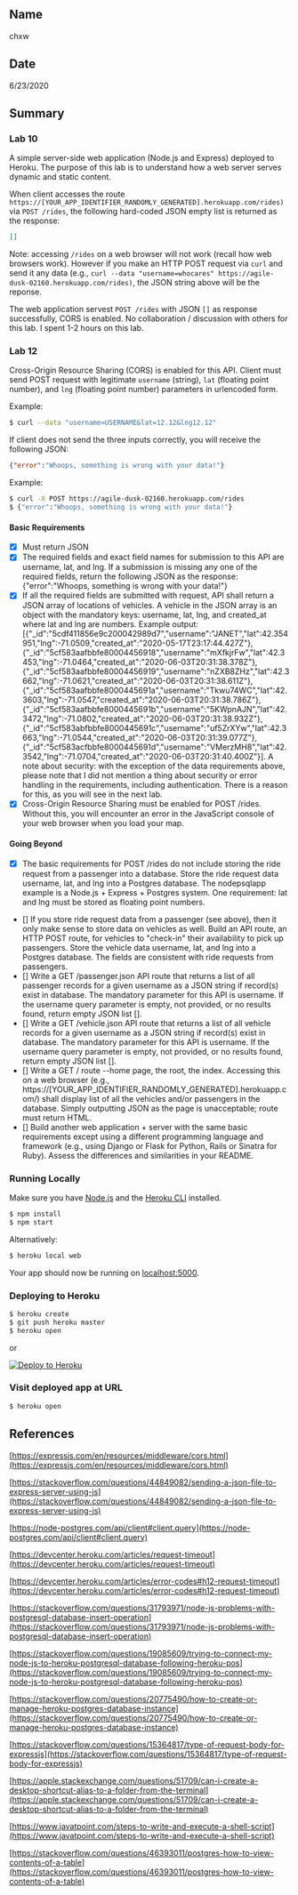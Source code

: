 ## Name
chxw

## Date
6/23/2020

## Summary

### Lab 10
A simple server-side web application (Node.js and Express) deployed to Heroku. The purpose of this lab is to understand how a web server serves dynamic and static content.

When client accesses the route `https://[YOUR_APP_IDENTIFIER_RANDOMLY_GENERATED].herokuapp.com/rides)` via `POST /rides`, the following hard-coded JSON empty list is returned as the response:

```json
[]
```

Note: accessing `/rides` on a web browser will not work (recall how web browsers work). However if you make an HTTP POST request via `curl` and send it any data (e.g., `curl --data "username=whocares" https://agile-dusk-02160.herokuapp.com/rides)`, the JSON string above will be the reponse.

The web application servest `POST /rides` with JSON `[]` as response successfully, CORS is enabled. No collaboration / discussion with others for this lab. I spent 1-2 hours on this lab.

### Lab 12

Cross-Origin Resource Sharing (CORS) is enabled for this API. Client must send POST request with legitimate `username` (string), `lat` (floating point number), and `lng` (floating point number) parameters in urlencoded form. 

Example:
``` sh
$ curl --data "username=USERNAME&lat=12.12&lng12.12"
```

If client does not send the three inputs correctly, you will receive the following JSON:
```json
{"error":"Whoops, something is wrong with your data!"}
```

Example:
```bash
$ curl -X POST https://agile-dusk-02160.herokuapp.com/rides
$ {"error":"Whoops, something is wrong with your data!"}   
```

#### Basic Requirements

- [X] Must return JSON
- [X] The required fields and exact field names for submission to this API are username, lat, and lng. If a submission is missing any one of the required fields, return the following JSON as the response: {"error":"Whoops, something is wrong with your data!"}
- [X] If all the required fields are submitted with request, API shall return a JSON array of locations of vehicles. A vehicle in the JSON array is an object with the mandatory keys: username, lat, lng, and created_at where lat and lng are numbers. Example output: [{"_id":"5cdf411856e9c200042989d7","username":"JANET","lat":42.354951,"lng":-71.0509,"created_at":"2020-05-17T23:17:44.427Z"},{"_id":"5cf583aafbbfe80004456918","username":"mXfkjrFw","lat":42.3453,"lng":-71.0464,"created_at":"2020-06-03T20:31:38.378Z"},{"_id":"5cf583aafbbfe80004456919","username":"nZXB8ZHz","lat":42.3662,"lng":-71.0621,"created_at":"2020-06-03T20:31:38.611Z"},{"_id":"5cf583aafbbfe8000445691a","username":"Tkwu74WC","lat":42.3603,"lng":-71.0547,"created_at":"2020-06-03T20:31:38.786Z"},{"_id":"5cf583aafbbfe8000445691b","username":"5KWpnAJN","lat":42.3472,"lng":-71.0802,"created_at":"2020-06-03T20:31:38.932Z"},{"_id":"5cf583abfbbfe8000445691c","username":"uf5ZrXYw","lat":42.3663,"lng":-71.0544,"created_at":"2020-06-03T20:31:39.077Z"},{"_id":"5cf583acfbbfe8000445691d","username":"VMerzMH8","lat":42.3542,"lng":-71.0704,"created_at":"2020-06-03T20:31:40.400Z"}]. A note about security: with the exception of the data requirements above, please note that I did not mention a thing about security or error handling in the requirements, including authentication. There is a reason for this, as you will see in the next lab.
- [X] Cross-Origin Resource Sharing must be enabled for POST /rides. Without this, you will encounter an error in the JavaScript console of your web browser when you load your map.

#### Going Beyond
- [X] The basic requirements for POST /rides do not include storing the ride request from a passenger into a database. Store the ride request data username, lat, and lng into a Postgres database. The nodepsqlapp example is a Node.js + Express + Postgres system. One requirement: lat and lng must be stored as floating point numbers.
- [] If you store ride request data from a passenger (see above), then it only make sense to store data on vehicles as well. Build an API route, an HTTP POST route, for vehicles to "check-in" their availability to pick up passengers. Store the vehicle data username, lat, and lng into a Postgres database. The fields are consistent with ride requests from passengers.
- [] Write a GET /passenger.json API route that returns a list of all passenger records for a given username as a JSON string if record(s) exist in database. The mandatory parameter for this API is username. If the username query parameter is empty, not provided, or no results found, return empty JSON list [].
- [] Write a GET /vehicle.json API route that returns a list of all vehicle records for a given username as a JSON string if record(s) exist in database. The mandatory parameter for this API is username. If the username query parameter is empty, not provided, or no results found, return empty JSON list [].
- [] Write a GET / route --home page, the root, the index. Accessing this on a web browser (e.g., https://[YOUR_APP_IDENTIFIER_RANDOMLY_GENERATED].herokuapp.com/) shall display list of all the vehicles and/or passengers in the database. Simply outputting JSON as the page is unacceptable; route must return HTML.
- [] Build another web application + server with the same basic requirements except using a different programming language and framework (e.g., using Django or Flask for Python, Rails or Sinatra for Ruby). Assess the differences and similarities in your README.

### Running Locally

Make sure you have [Node.js](http://nodejs.org/) and the [Heroku CLI](https://cli.heroku.com/) installed.

```sh
$ npm install
$ npm start
```
Alternatively: 
```sh
$ heroku local web
```

Your app should now be running on [localhost:5000](http://localhost:5000/).

### Deploying to Heroku

``` sh
$ heroku create
$ git push heroku master
$ heroku open
```
or

[![Deploy to Heroku](https://www.herokucdn.com/deploy/button.png)](https://heroku.com/deploy)

### Visit deployed app at URL

``` sh
$ heroku open
```

## References

[https://expressjs.com/en/resources/middleware/cors.html](https://expressjs.com/en/resources/middleware/cors.html)

[https://stackoverflow.com/questions/44849082/sending-a-json-file-to-express-server-using-js](https://stackoverflow.com/questions/44849082/sending-a-json-file-to-express-server-using-js)

[https://node-postgres.com/api/client#client.query](https://node-postgres.com/api/client#client.query)

[https://devcenter.heroku.com/articles/request-timeout](https://devcenter.heroku.com/articles/request-timeout)

[https://devcenter.heroku.com/articles/error-codes#h12-request-timeout](https://devcenter.heroku.com/articles/error-codes#h12-request-timeout)

[https://stackoverflow.com/questions/31793971/node-js-problems-with-postgresql-database-insert-operation](https://stackoverflow.com/questions/31793971/node-js-problems-with-postgresql-database-insert-operation)

[https://stackoverflow.com/questions/19085609/trying-to-connect-my-node-js-to-heroku-postgresql-database-following-heroku-pos](https://stackoverflow.com/questions/19085609/trying-to-connect-my-node-js-to-heroku-postgresql-database-following-heroku-pos)

[https://stackoverflow.com/questions/20775490/how-to-create-or-manage-heroku-postgres-database-instance](https://stackoverflow.com/questions/20775490/how-to-create-or-manage-heroku-postgres-database-instance)

[https://stackoverflow.com/questions/15364817/type-of-request-body-for-expressjs](https://stackoverflow.com/questions/15364817/type-of-request-body-for-expressjs)

[https://apple.stackexchange.com/questions/51709/can-i-create-a-desktop-shortcut-alias-to-a-folder-from-the-terminal](https://apple.stackexchange.com/questions/51709/can-i-create-a-desktop-shortcut-alias-to-a-folder-from-the-terminal)

[https://www.javatpoint.com/steps-to-write-and-execute-a-shell-script](https://www.javatpoint.com/steps-to-write-and-execute-a-shell-script)

[https://stackoverflow.com/questions/46393011/postgres-how-to-view-contents-of-a-table](https://stackoverflow.com/questions/46393011/postgres-how-to-view-contents-of-a-table)